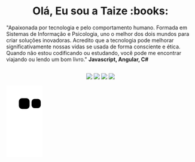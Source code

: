 <h1 align="center">Olá, Eu sou a Taize :books:</h1>



 "Apaixonada por tecnologia e pelo comportamento humano. Formada em Sistemas de Informação e Psicologia, uno o melhor dos dois mundos para criar soluções inovadoras. Acredito que a tecnologia pode melhorar significativamente nossas vidas se usada de forma consciente e ética. Quando não estou codificando ou estudando, você pode me encontrar viajando ou lendo um bom livro." 
 **Javascript, Angular, C#**

##
##
<div align="center">
  <a href="https://instagram.com/" target="_blank"><img src="https://img.shields.io/badge/-Instagram-%23E4405F?style=for-the-badge&logo=instagram&logoColor=white" target="_blank"></a>
 <a href="https://discord" target="_blank"><img src="https://img.shields.io/badge/Discord-7289DA?style=for-the-badge&logo=discord&logoColor=white" target="_blank"></a> 
  <a href = "mailto:@gmail.com"><img src="https://img.shields.io/badge/-Gmail-%23333?style=for-the-badge&logo=gmail&logoColor=white" target="_blank"></a>
  <a href="https://www.linkedin.com/in/" target="_blank"><img src="https://img.shields.io/badge/-LinkedIn-%230077B5?style=for-the-badge&logo=linkedin&logoColor=white" target="_blank"></a>   
</div>

 ![Snake animation](https://github.com/taizemoreira/taizemoreira/blob/output/github-contribution-grid-snake.svg)

